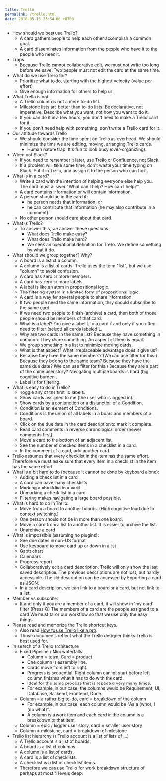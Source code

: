```yaml
---
title: Trello
permalink: /trello.html
date: 2018-05-15 23:54:00 +0700
---
```


- How should we best use Trello?
    - A card gathers people to help each other accomplish a common goal.
    - A card disseminates information from the people who have it to the people who need it.
- Traps
    - Because Trello cannot collaborative edit, we must not write too long before we save. Two people must not edit the card at the same time.
- What do we use Trello for?
    - Prioritize what to do, starting with the highest velocity (value per effort)
    - Give enough information for others to help us
- What Trello is not
    - A Trello column is not a mere to-do list.
    - Milestone lists are better than to-do lists.
    Be declarative, not imperative. Describe what you want, not how you want to do it.
    - If you can do it in a few hours, you don't need to make a Trello card for it.
    - If you don't need help with something, don't write a Trello card for it.
- Our attitude towards Trello
    - We should consider the time spent on Trello as overhead.
    We should minimize the time we are editing, moving, arranging Trello cards.
        - Human nature trap: It's fun to look busy (over-organizing).
- When not Slack?
    - If you need to remember it later, use Trello or Confluence, not Slack.
    - If a problem will take some time, don't waste your time typing on Slack.
    Put it in Trello, and assign it to the person who can fix it.
- What is in a card?
    - Write a card with the intention of helping everyone else help you.
    The card must answer "What can I help? How can I help?".
    - A card contains information or will contain information.
    - A person should be in the card if:
        - he person needs that information, or
        - he can contribute that information (he may also contribute in a comment).
    - No other person should care about that card.
- What is Trello?
    - To answer this, we answer these questions:
        - What does Trello make easy?
        - What does Trello make hard?
        - We seek an operational definition for Trello. We define something by what it do.
- What should we group together? Why?
    - A board is a list of a column.
    - A column is a list of cards. Trello uses the term "list", but we use "column" to avoid confusion.
    - A card has zero or more members.
    - A card has zero or more labels.
    - A label is like an atom in propositional logic.
    - The filtering system is a limited form of propositional logic.
    - A card is a way for several people to share information.
    - If two people need the same information, they should subscribe to the same card.
    - If we need two people to finish (archive) a card, then both of those people should be members of that card.
    - What is a label?
    You give a label L to a card if and only if you often need to filter (select) all cards labeled L.
    - Why are two cards in the same list?
    Because they have something in common. They share something. An aspect of them is equal.
    - We group something in a list to minimize moving cards.
    - What is that aspect? What irreplaceable advantage does it give us?
    - Because they have the same members? (We can use filter for this.)
    Because they belong to the same team?
    Because they have the same due date? (We can use filter for this.)
    Because they are a part of the same user story?
    Navigating multiple boards is hard (big cognitive burden).
    - Label is for filtering.
- What is easy to do in Trello?
    - Toggle any of the first 10 labels.
    - Show cards assigned to me (the user who is logged in).
    - Show cards by a conjunction or a disjunction of a Condition.
    - Condition is an element of Conditions.
    - Conditions is the union of all labels in a board and members of a board.
    - Click on the due date in the card description to mark it complete.
    - Read card comments in reverse chronological order (newer comments first).
    - Move a card to the bottom of an adjacent list.
    - See the number of checked items in a checklist in a card.
    - In the comment of a card, add another card.
- Trello assumes that every checklist in the item has the same effort.
Therefore we must make sure that every item in a checklist in the item has the same effort.
- What is a bit hard to do (because it cannot be done by keyboard alone):
    - Adding a check list in a card
    - A card can have many checklists
    - Marking a check list in a card
    - Unmarking a check list in a card
    - Filtering makes navigating a large board possible.
- What is hard to do in Trello:
    - Move from a board to another boards. (High cognitive load due to context switching.)
    - One person should not be in more than one board.
    - Move a card from a list to another list. It is easier to archive the list.
    - Unarchive a card
- What is impossible (assuming no plugins):
    - See due dates in non-US format
    - Use keyboard to move card up or down in a list
    - Gantt chart
    - Calendars
    - Progress report
    - Collaboratively edit a card description.
    Trello will only show the last saved description.
    The previous descriptions are not lost, but hardly accessible.
    The old description can be accessed by Exporting a card as JSON.
    - In a card description, we can link to a board or a card, but not link to a list.
- Member vs subscribe:
    - If and only if you are a member of a card, it will show in 'my card' filter (Press Q)
    The members of a card are the people assigned to a card
    We must tailor our workflow so that we use only the easy things.
- Please read and memorize the Trello shortcut keys.
    - Also read [How to use Trello like a pro](https://help.trello.com/article/734-how-to-use-trello-like-a-pro).
    - Those documents reflect what the Trello designer thinks Trello is best used for.
- In search of a Trello architecture
    - Fixed Pipeline / Mini waterfalls
        - Column = team, Card = product
        - One column is assembly line.
        - Cards move from left to right.
        - Progress is sequential. Right column cannot start before left column finishes what it has to do with the card.
        - Ideal for the same process that is repeated very many times.
        - For example, in our case, the columns would be Requirement, UI, Database, Backend, Frontend, Done.
    - Column = a rather big to-do, card = breakdown of the column
        - For example, in our case, each column would be "As a (who), I (do what)".
        - A column is a work item and each card in the column is a breakdown of that item.
    - Column = epic / bigger user story, card = smaller user story
    - Column = milestone, card = breakdown of milestone
- Trello list hierarchy (a Trello account is a list of lists of ...)
    - A Trello account is a list of boards.
    - A board is a list of columns.
    - A column is a list of cards.
    - A card is a list of checklists.
    - A checklist is a list of checklist items.
    - Therefore we can use Trello for work breakdown structure of perhaps at most 4 levels deep.

